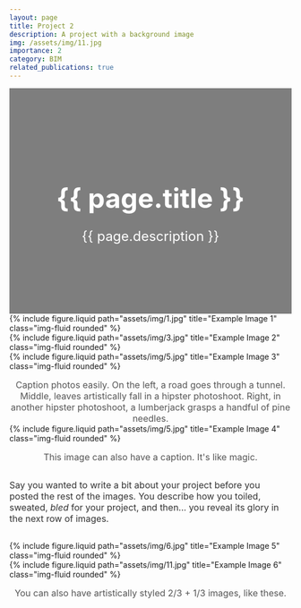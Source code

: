 ```yaml
---
layout: page
title: Project 2
description: A project with a background image
img: /assets/img/11.jpg
importance: 2
category: BIM
related_publications: true
---
```


<!-- Project Header with Background Image -->
<div class="project-header" style="background-image: url('{{ page.img }}');">
  <div class="overlay"></div>
  <div class="header-content">
    <h1>{{ page.title }}</h1>
    <p>{{ page.description }}</p>
  </div>
</div>

<!-- Project Images in a Clean Grid Layout -->
<div class="container mt-5">
  <div class="row">
    <div class="col-sm mt-3 mt-md-0">
      {% include figure.liquid path="assets/img/1.jpg" title="Example Image 1" class="img-fluid rounded" %}
    </div>
    <div class="col-sm mt-3 mt-md-0">
      {% include figure.liquid path="assets/img/3.jpg" title="Example Image 2" class="img-fluid rounded" %}
    </div>
    <div class="col-sm mt-3 mt-md-0">
      {% include figure.liquid path="assets/img/5.jpg" title="Example Image 3" class="img-fluid rounded" %}
    </div>
  </div>
  
  <!-- Caption for Images -->
  <div class="caption mt-4">
    Caption photos easily. On the left, a road goes through a tunnel. Middle, leaves artistically fall in a hipster photoshoot. Right, in another hipster photoshoot, a lumberjack grasps a handful of pine needles.
  </div>

  <!-- Another Row of Images -->
  <div class="row">
    <div class="col-sm mt-3 mt-md-0">
      {% include figure.liquid path="assets/img/5.jpg" title="Example Image 4" class="img-fluid rounded" %}
    </div>
  </div>

  <div class="caption mt-4">
    This image can also have a caption. It's like magic.
  </div>

  <!-- Text Between Images -->
  <div class="project-description mt-5">
    <p>Say you wanted to write a bit about your project before you posted the rest of the images. You describe how you toiled, sweated, <em>bled</em> for your project, and then... you reveal its glory in the next row of images.</p>
  </div>

  <!-- Final Row with Styled Images -->
  <div class="row justify-content-sm-center">
    <div class="col-sm-8 mt-3 mt-md-0">
      {% include figure.liquid path="assets/img/6.jpg" title="Example Image 5" class="img-fluid rounded" %}
    </div>
    <div class="col-sm-4 mt-3 mt-md-0">
      {% include figure.liquid path="assets/img/11.jpg" title="Example Image 6" class="img-fluid rounded" %}
    </div>
  </div>

  <div class="caption mt-4">
    You can also have artistically styled 2/3 + 1/3 images, like these.
  </div>
</div>

<style>
/* Minimal Styling for the Project Page */

/* Background Header */
.project-header {
  position: relative;
  background-size: cover;
  background-position: center;
  padding: 100px 0;
  color: white;
  text-align: center;
}

.project-header .overlay {
  position: absolute;
  top: 0;
  left: 0;
  width: 100%;
  height: 100%;
  background: rgba(0, 0, 0, 0.5);
}

.project-header .header-content {
  position: relative;
  z-index: 1;
}

.project-header h1 {
  font-size: 3rem;
  margin-bottom: 20px;
}

.project-header p {
  font-size: 1.5rem;
}

/* Image Gallery */
.img-fluid {
  width: 100%;
  height: auto;
}

.caption {
  font-size: 1rem;
  color: #555;
  text-align: center;
  margin-top: 15px;
}

.project-description {
  font-size: 1rem;
  margin: 30px 0;
  color: #333;
}

/* Mobile Responsiveness */
@media (max-width: 768px) {
  .project-header h1 {
    font-size: 2rem;
  }

  .project-header p {
    font-size: 1rem;
  }

  .row {
    display: block;
  }

  .row .col-sm {
    width: 100%;
    margin-bottom: 20px;
  }
}
</style>
